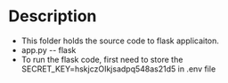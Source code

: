 # Description

* This folder holds the source code to flask applicaiton.
* app.py -- flask
* To run the flask code, first need to store the SECRET_KEY=hskjczOIkjsadpq548as21d5 in .env file